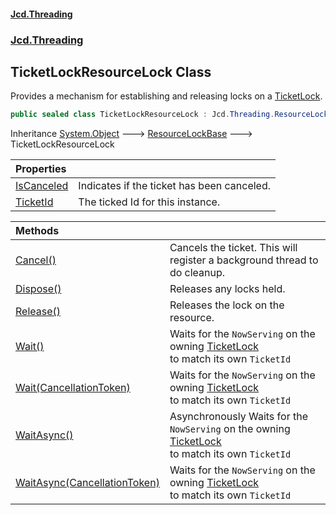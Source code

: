 #### [Jcd.Threading](index.md 'index')
### [Jcd.Threading](Jcd.Threading.md 'Jcd.Threading')

## TicketLockResourceLock Class

Provides a mechanism for establishing and releasing locks on a [TicketLock](TicketLock.md 'Jcd.Threading.TicketLock').

```csharp
public sealed class TicketLockResourceLock : Jcd.Threading.ResourceLockBase
```

Inheritance [System.Object](https://docs.microsoft.com/en-us/dotnet/api/System.Object 'System.Object') &#129106; [ResourceLockBase](ResourceLockBase.md 'Jcd.Threading.ResourceLockBase') &#129106; TicketLockResourceLock

| Properties | |
| :--- | :--- |
| [IsCanceled](TicketLockResourceLock.IsCanceled.md 'Jcd.Threading.TicketLockResourceLock.IsCanceled') | Indicates if the ticket has been canceled. |
| [TicketId](TicketLockResourceLock.TicketId.md 'Jcd.Threading.TicketLockResourceLock.TicketId') | The ticked Id for this instance. |

| Methods | |
| :--- | :--- |
| [Cancel()](TicketLockResourceLock.Cancel().md 'Jcd.Threading.TicketLockResourceLock.Cancel()') | Cancels the ticket. This will register a background thread to do cleanup. |
| [Dispose()](TicketLockResourceLock.Dispose().md 'Jcd.Threading.TicketLockResourceLock.Dispose()') | Releases any locks held. |
| [Release()](TicketLockResourceLock.Release().md 'Jcd.Threading.TicketLockResourceLock.Release()') | Releases the lock on the resource. |
| [Wait()](TicketLockResourceLock.Wait().md 'Jcd.Threading.TicketLockResourceLock.Wait()') | Waits for the `NowServing` on the owning [TicketLock](TicketLock.md 'Jcd.Threading.TicketLock')<br/>to match its own `TicketId` |
| [Wait(CancellationToken)](TicketLockResourceLock.Wait./qMcaGwC9YX4SwrhBu7HUg.md 'Jcd.Threading.TicketLockResourceLock.Wait(System.Threading.CancellationToken)') | Waits for the `NowServing` on the owning [TicketLock](TicketLock.md 'Jcd.Threading.TicketLock')<br/>to match its own `TicketId` |
| [WaitAsync()](TicketLockResourceLock.WaitAsync().md 'Jcd.Threading.TicketLockResourceLock.WaitAsync()') | Asynchronously Waits for the `NowServing` on the owning [TicketLock](TicketLock.md 'Jcd.Threading.TicketLock')<br/>to match its own `TicketId` |
| [WaitAsync(CancellationToken)](TicketLockResourceLock.WaitAsync.humuPsrlUp667NFsyn7PIw.md 'Jcd.Threading.TicketLockResourceLock.WaitAsync(System.Threading.CancellationToken)') | Waits for the `NowServing` on the owning [TicketLock](TicketLock.md 'Jcd.Threading.TicketLock')<br/>to match its own `TicketId` |
